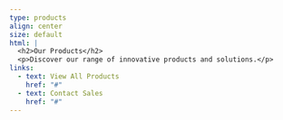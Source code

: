 ```yaml
---
type: products
align: center
size: default
html: |
  <h2>Our Products</h2>
  <p>Discover our range of innovative products and solutions.</p>
links:
  - text: View All Products
    href: "#"
  - text: Contact Sales
    href: "#"
---
```

